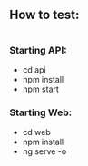 ## How to test:

#

### Starting API:
- cd api
- npm install
- npm start

### Starting Web:
- cd web
- npm install
- ng serve -o